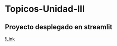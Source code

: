 # Topicos-Unidad-III
## Proyecto desplegado en streamlit
[!Link](https://topicos-unidad-iii-vxf4zptcl3ucckfpknmmsr.streamlit.app/)
